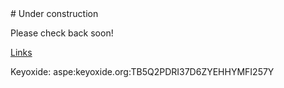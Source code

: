 <link rel="me" href="https://blorbo.social/@kaosmage"> 
# Under construction

Please check back soon! 

[Links](links.md)

Keyoxide: aspe:keyoxide.org:TB5Q2PDRI37D6ZYEHHYMFI257Y

